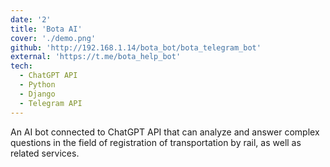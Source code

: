 ```yaml
---
date: '2'
title: 'Bota AI'
cover: './demo.png'
github: 'http://192.168.1.14/bota_bot/bota_telegram_bot'
external: 'https://t.me/bota_help_bot'
tech:
  - ChatGPT API
  - Python
  - Django
  - Telegram API
---
```


An AI bot connected to ChatGPT API that can analyze and answer complex questions in the field of registration of transportation by rail, as well as related services.
